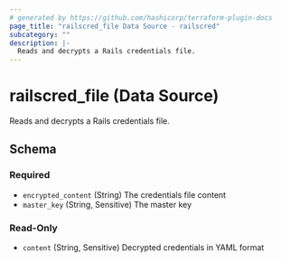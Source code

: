 ```yaml
---
# generated by https://github.com/hashicorp/terraform-plugin-docs
page_title: "railscred_file Data Source - railscred"
subcategory: ""
description: |-
  Reads and decrypts a Rails credentials file.
---
```


# railscred_file (Data Source)

Reads and decrypts a Rails credentials file.



<!-- schema generated by tfplugindocs -->
## Schema

### Required

- `encrypted_content` (String) The credentials file content
- `master_key` (String, Sensitive) The master key

### Read-Only

- `content` (String, Sensitive) Decrypted credentials in YAML format
